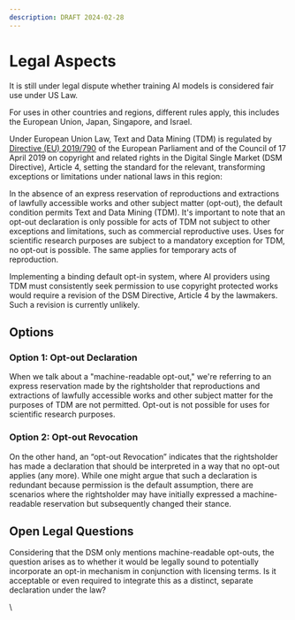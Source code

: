 ```yaml
---
description: DRAFT 2024-02-28
---
```


# Legal Aspects

It is still under legal dispute whether training AI models is considered fair use under US Law.

For uses in other countries and regions, different rules apply, this includes the European Union, Japan, Singapore, and Israel.

Under European Union Law, Text and Data Mining (TDM) is regulated by [Directive (EU) 2019/790](https://eur-lex.europa.eu/eli/dir/2019/790/oj) of the European Parliament and of the Council of 17 April 2019 on copyright and related rights in the Digital Single Market (DSM Directive), Article 4, setting the standard for the relevant, transforming exceptions or limitations under national laws in this region:

In the absence of an express reservation of reproductions and extractions of lawfully accessible works and other subject matter (opt-out), the default condition permits Text and Data Mining (TDM). It's important to note that an opt-out declaration is only possible for acts of TDM not subject to other exceptions and limitations, such as commercial reproductive uses. Uses for scientific research purposes are subject to a mandatory exception for TDM, no opt-out is possible. The same applies for temporary acts of reproduction.

Implementing a binding default opt-in system, where AI providers using TDM must consistently seek permission to use copyright protected works would require a revision of the DSM Directive, Article 4 by the lawmakers. Such a revision is currently unlikely.

## Options

### Option 1: Opt-out Declaration

When we talk about a "machine-readable opt-out," we're referring to an express reservation made by the rightsholder that reproductions and extractions of lawfully accessible works and other subject matter for the purposes of TDM are not permitted. Opt-out is not possible for uses for scientific research purposes.

### Option 2: Opt-out Revocation

On the other hand, an “opt-out Revocation” indicates that the rightsholder has made a declaration that should be interpreted in a way that no opt-out applies (any more). While one might argue that such a declaration is redundant because permission is the default assumption, there are scenarios where the rightsholder may have initially expressed a machine-readable reservation but subsequently changed their stance.

## Open Legal Questions

Considering that the DSM only mentions machine-readable opt-outs, the question arises as to whether it would be legally sound to potentially incorporate an opt-in mechanism in conjunction with licensing terms. Is it acceptable or even required to integrate this as a distinct, separate declaration under the law?

\
